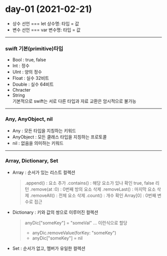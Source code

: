 # day-01 (2021-02-21)
- 상수 선언 === let 상수명: 타입 = 값 
- 변수 선언 === var 변수명: 타입 = 값 
---
### swift 기본(primitive)타입 
 - Bool : true, false
 - Int : 정수
 - UInt : 양의 정수
 - Float : 실수 32비트 
 - Double : 실수 64비트 
 - Chracter
 - String<br>
 기본적으로 swift는 서로 다른 타입과 자료 교환은 암시적으로 불가능 
 ---
 ### Any, AnyObject, nil 
  - Any : 모든 타입을 지칭하는 키워드 
  - AnyObject : 모든 클래스 타입을 지칭하는 프로토콜
  - nil : 없음을 의미하는 키워드 
 ---
 ### Array, Dictionary, Set
  - Array : 순서가 있는 리스트 컬렉션<br>
     >.append() : 요소 추가 
     >.contains() : 해당 요소가 있나 확인 true, false 리턴 
     >.remove(at :0) : 0번째 방의 요소 삭제 
     >.removeLast() : 마지막 요소 삭제 
     >.removeAll() : 전체 요소 삭제 
     >.count() : 개수 확인 
     >Array[0] : 0번째 변수로 접근 
  - Dictionary : 키와 값의 쌍으로 이루어진 컬렉션<br>
     >anyDic["someKey"] = "someVal" ... 이런식으로 할당 
     > - anyDic.removeValue(forKey: "someKey")
     > - anyDic["someKey"] = nil 
  - Set : 순서가 없고, 멤버가 유일한 컬렉션
